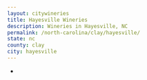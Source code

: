 ```yaml
---
layout: citywineries
title: Hayesville Wineries
description: Wineries in Hayesville, NC
permalink: /north-carolina/clay/hayesville/
state: nc
county: clay
city: hayesville
---
```

-
